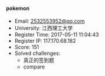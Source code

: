#### pokemon  

* Email: 2532553952@qq.com  
* University: 江西理工大学  
* Register Time: 2017-05-11 11:04:43  
* Register IP: 117.170.68.182  
* Score: 151  
* Solved challenges: 
  * 真正的签到题  
  * compare  
